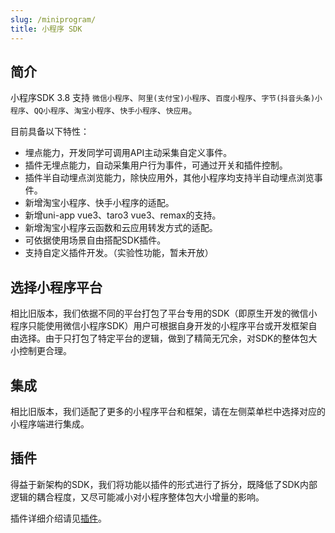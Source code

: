 ```yaml
---
slug: /miniprogram/
title: 小程序 SDK
---
```


## 简介

小程序SDK 3.8 支持 `微信小程序`、`阿里(支付宝)小程序`、`百度小程序`、`字节(抖音头条)小程序`、`QQ小程序`、`淘宝小程序`、`快手小程序`、`快应用`。

目前具备以下特性：

- 埋点能力，开发同学可调用API主动采集自定义事件。
- 插件无埋点能力，自动采集用户行为事件，可通过开关和插件控制。
- 插件半自动埋点浏览能力，除快应用外，其他小程序均支持半自动埋点浏览事件。
- 新增淘宝小程序、快手小程序的适配。
- 新增uni-app vue3、taro3 vue3、remax的支持。
- 新增淘宝小程序云函数和云应用转发方式的适配。
- 可依据使用场景自由搭配SDK插件。
- 支持自定义插件开发。（实验性功能，暂未开放）

## 选择小程序平台

相比旧版本，我们依据不同的平台打包了平台专用的SDK（即原生开发的微信小程序只能使用微信小程序SDK）用户可根据自身开发的小程序平台或开发框架自由选择。由于只打包了特定平台的逻辑，做到了精简无冗余，对SDK的整体包大小控制更合理。

## 集成

相比旧版本，我们适配了更多的小程序平台和框架，请在左侧菜单栏中选择对应的小程序端进行集成。

## 插件

得益于新架构的SDK，我们将功能以插件的形式进行了拆分，既降低了SDK内部逻辑的耦合程度，又尽可能减小对小程序整体包大小增量的影响。

插件详细介绍请见[插件](/docs/miniprogram/plugins)。
